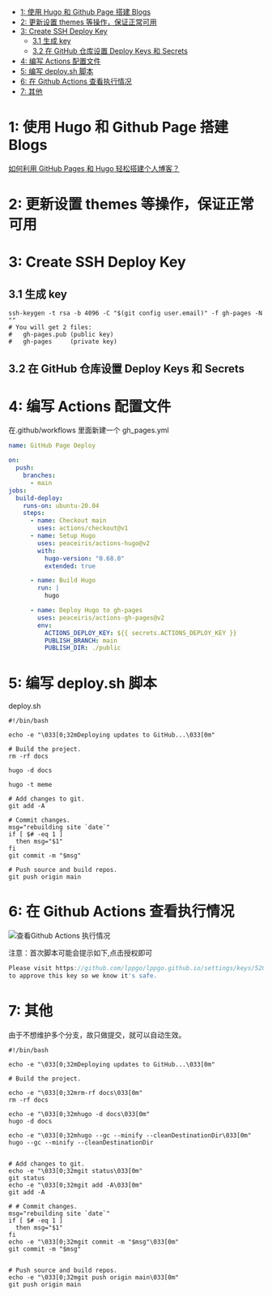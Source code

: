 
- [1: 使用 Hugo 和 Github Page 搭建 Blogs](#1-使用-hugo-和-github-page-搭建-blogs)
- [2: 更新设置 themes 等操作，保证正常可用](#2-更新设置-themes-等操作保证正常可用)
- [3: Create SSH Deploy Key](#3-create-ssh-deploy-key)
  - [3\.1 生成 key](#31-生成-key)
  - [3\.2 在 GitHub 仓库设置 Deploy Keys 和 Secrets](#32-在-github-仓库设置-deploy-keys-和-secrets)
- [4: 编写 Actions 配置文件](#4-编写-actions-配置文件)
- [5: 编写 deploy\.sh 脚本](#5-编写-deploysh-脚本)
- [6: 在 Github Actions 查看执行情况](#6-在-github-actions-查看执行情况)
- [7: 其他](#7-其他)

# 1: 使用 Hugo 和 Github Page 搭建 Blogs

[如何利用 GitHub Pages 和 Hugo 轻松搭建个人博客？](https://zhuanlan.zhihu.com/p/57361697)

# 2: 更新设置 themes 等操作，保证正常可用

# 3: Create SSH Deploy Key

## 3.1 生成 key

```shell
ssh-keygen -t rsa -b 4096 -C "$(git config user.email)" -f gh-pages -N ""
# You will get 2 files:
#   gh-pages.pub (public key)
#   gh-pages     (private key)
```

## 3.2 在 GitHub 仓库设置 Deploy Keys 和 Secrets

# 4: 编写 Actions 配置文件

在.github/workflows 里面新建一个 gh_pages.yml

```yaml
name: GitHub Page Deploy

on:
  push:
    branches:
      - main
jobs:
  build-deploy:
    runs-on: ubuntu-20.04
    steps:
      - name: Checkout main
        uses: actions/checkout@v1
      - name: Setup Hugo
        uses: peaceiris/actions-hugo@v2
        with:
          hugo-version: "0.68.0"
          extended: true

      - name: Build Hugo
        run: |
          hugo

      - name: Deploy Hugo to gh-pages
        uses: peaceiris/actions-gh-pages@v2
        env:
          ACTIONS_DEPLOY_KEY: ${{ secrets.ACTIONS_DEPLOY_KEY }}
          PUBLISH_BRANCH: main
          PUBLISH_DIR: ./public
```

# 5: 编写 deploy.sh 脚本

deploy.sh

```shell
#!/bin/bash

echo -e "\033[0;32mDeploying updates to GitHub...\033[0m"

# Build the project.
rm -rf docs

hugo -d docs

hugo -t meme

# Add changes to git.
git add -A

# Commit changes.
msg="rebuilding site `date`"
if [ $# -eq 1 ]
  then msg="$1"
fi
git commit -m "$msg"

# Push source and build repos.
git push origin main

```

# 6: 在 Github Actions 查看执行情况

![查看Github Actions 执行情况](/images/微信截图_20210414171619.png)

注意：首次脚本可能会提示如下,点击授权即可

```go
Please visit https://github.com/lppgo/lppgo.github.io/settings/keys/52070463
to approve this key so we know it's safe.
```

# 7: 其他

由于不想维护多个分支，故只做提交，就可以自动生效。

```shell
#!/bin/bash

echo -e "\033[0;32mDeploying updates to GitHub...\033[0m"

# Build the project.

echo -e "\033[0;32mrm-rf docs\033[0m"
rm -rf docs

echo -e "\033[0;32mhugo -d docs\033[0m"
hugo -d docs

echo -e "\033[0;32mhugo --gc --minify --cleanDestinationDir\033[0m"
hugo --gc --minify --cleanDestinationDir


# Add changes to git.
echo -e "\033[0;32mgit status\033[0m"
git status
echo -e "\033[0;32mgit add -A\033[0m"
git add -A

# # Commit changes.
msg="rebuilding site `date`"
if [ $# -eq 1 ]
  then msg="$1"
fi
echo -e "\033[0;32mgit commit -m "$msg"\033[0m"
git commit -m "$msg"


# Push source and build repos.
echo -e "\033[0;32mgit push origin main\033[0m"
git push origin main

```
